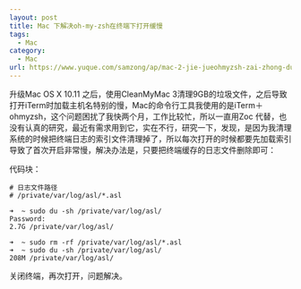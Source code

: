 ```yaml
---
layout: post
title: Mac 下解决oh-my-zsh在终端下打开缓慢
tags:
  - Mac
category:
  - Mac
url: https://www.yuque.com/samzong/ap/mac-2-jie-jueohmyzsh-zai-zhong-duan-xia-da-kai-hua
---
```


升级Mac OS X 10.11 之后，使用CleanMyMac 3清理9GB的垃圾文件，之后导致打开iTerm时加载主机名特别的慢，Mac的命令行工具我使用的是iTerm＋ohmyzsh，这个问题困扰了我快两个月，工作比较忙，所以一直用Zoc 代替，也没有认真的研究，最近有需求用到它，实在不行，研究一下，发现，是因为我清理系统的时候把终端日志的索引文件清理掉了，所以每次打开的时候都要先加载索引导致了首次开启非常慢，解决办法是，只要把终端缓存的日志文件删除即可：

代码块：

    # 日志文件路径
    # /private/var/log/asl/*.asl
    
    ➜  ~ sudo du -sh /private/var/log/asl/
    Password:
    2.7G /private/var/log/asl/
    
    ➜  ~ sudo rm -rf /private/var/log/asl/*.asl
    ➜  ~ sudo du -sh /private/var/log/asl/
    208M /private/var/log/asl/

关闭终端，再次打开，问题解决。
